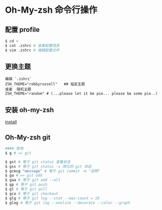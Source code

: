 # Oh-My-zsh 命令行操作
## 配置 profile
```sh
$ cd ~
$ cat .zshrc # 查看配置信息
$ vim .zshrc # 编辑配置文件
```
## 更换主题  
```
编辑 `.zshrc`   
ZSH_THEME="robbyrussell"   ## 指定主题
或者  随机主题
ZSH_THEME="random" # (...please let it be pie... please be some pie..)
```
## 安装 oh-my-zsh
[install](./term2.md)
## Oh-My-zsh git
```sh
#### 常用
$ g # => git

$ gst # 等于 git status 查看状态
$ gss # 等于 git status -s 简化的 git 状态
$ gcmsg "message" # 等于 git commit -m "说明"
$ ga # => git add 
$ gaa # 等于 git add --all
$ gp # 等于 git push
$ gl # 等于 git pull
$ gco # 等于 git checkout
$ glg # 等于 git log --stat --max-count = 10
$ glog # 等于 git log --oneline --decorate --color --graph


```

